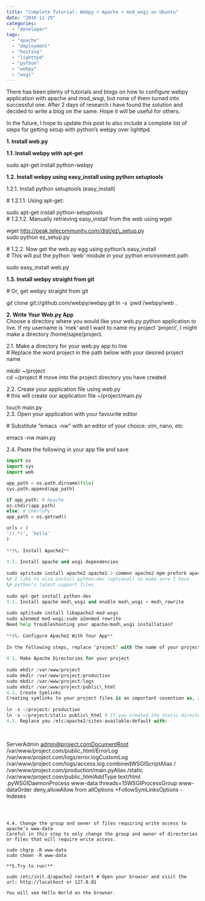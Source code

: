 ```yaml
---
title: "Complete Tutorial: Webpy + Apache + mod_wsgi on Ubuntu"
date: "2016-11-29"
categories: 
  - "developer"
tags: 
  - "apache"
  - "deployment"
  - "hosting"
  - "lighttpd"
  - "python"
  - "webpy"
  - "wsgi"
---
```


There has been plenty of tutorials and blogs on how to configure webpy application with apache and mod\_wsgi, but none of them turned into successful one. After 2 days of research i have found the solution and decided to write a blog on the same. Hope it will be useful for others.  
  
In the future, I hope to update this post to also include a complete list of steps for getting setup with python’s webpy over lighttpd.  
  
  
**1\. Install web.py**  
  
**1.1. Install webpy with apt-get**  
  
sudo apt-get install python-webpy  
  
**1.2. Install webpy using easy\_install using python setuptools**   
  
1.2.1. Install python setuptools (easy\_install)  
  
\# 1.2.1.1. Using apt-get:  
  
sudo apt-get install python-setuptools  
\# 1.2.1.2. Manually retrieving easy\_install from the web using wget  
  
wget http://peak.telecommunity.com/dist/ez\_setup.py  
sudo python ez\_setup.py  
  
\# 1.2.2. Now get the web.py egg using python’s easy\_install  
\# This will put the python ‘web’ module in your python environment path  
  
sudo easy\_install web.py  
  
**1.3. Install webpy straight from git**  
  
\# Or, get webpy straight from git  
  
git clone git://github.com/webpy/webpy.git ln -s \`pwd\`/webpy/web .  
  
**2\. Write Your Web.py App**  
Choose a directory where you would like your web.py python application to live. If my username is ‘mek’ and I want to name my project ‘project’, I might make a directory /home/sajee/project.  
  
2.1. Make a directory for your web.py app to live  
\# Replace the word project in the path below with your desired project name  
  
mkdir ~/project  
cd ~/project # move into the project directory you have created  
  
2.2. Create your application file using web.py  
\# this will create our application file ~/project/main.py  
  
touch main.py  
2.3. Open your application with your favourite editor  
  
\# Substitute “emacs -nw” with an editor of your choice: vim, nano, etc  
  
emacs -nw main.py  
  
2.4. Paste the following in your app file and save  
  
```python
import os
import sys
import web

app_path = os.path.dirname(file)
sys.path.append(app_path)

if app_path: # Apache
os.chdir(app_path)
else: # CherryPy
app_path = os.getcwd()

urls = (
'/(.*)', 'hello'
)
  
**3\. Install Apache2**  
  
3.1. Install apache and wsgi dependencies  
  
sudo aptitude install apache2 apache2.2-common apache2-mpm-prefork apache2-utils libexpat1 ssl-cer  
\# I like to also install python-dev (optional) to make sure I have  
\# python’s latest support files  
  
sudo apt-get install python-dev  
3.2. Install apache mod\_wsgi and enable mod\_wsgi + mod\_rewrite  
  
sudo aptitude install libapache2-mod-wsgi  
sudo a2enmod mod-wsgi;sudo a2enmod rewrite  
Need help troubleshooting your apache/mod\_wsgi installation?  
  
**4\. Configure Apache2 With Your App**  
  
In the following steps, replace ‘project’ with the name of your project  
  
4.1. Make Apache Directories for your project  
  
sudo mkdir /var/www/project  
sudo mkdir /var/www/project/production  
sudo mkdir /var/www/project/logs  
sudo mkdir /var/www/project/public\_html  
4.2. Create Symlinks  
Creating symlinks to your project files is an important covention as, if there is a problem with one of your code bases, you can simply change your symlink to a stable codebase without having to modify your apache configuration.  
  
ln -s ~/project/ production  
ln -s ~/project/static public\_html # If you created the static directory in step 2.4. 
4.3. Replace you /etc/apache2/sites-available/default with:  
  
  

```
ServerAdmin admin@project.comDocumentRoot /var/www/project.com/public_html/ErrorLog /var/www/project.com/logs/error.logCustomLog /var/www/project.com/logs/access.log combinedWSGIScriptAlias / /var/www/project.com/production/main.pyAlias /static /var/www/project.com/public_htmlAddType text/html .pyWSGIDaemonProcess www-data threads=15WSGIProcessGroup www-dataOrder deny,allowAllow from allOptions +FollowSymLinksOptions -Indexes
```

  
  
4.4. Change the group and owner of files requiring write access to apache’s www-data  
Careful in this step to only change the group and owner of directories or files that will require write access.  
  
sudo chgrp -R www-data  
sudo chown -R www-data  
  
**5.Try to run!**  
  
sudo /etc/init.d/apache2 restart # Open your browser and visit the url: http://localhost or 127.0.01  
  
You will see Hello World on the browser.
